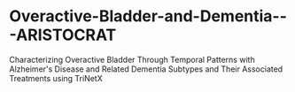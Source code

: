 # Overactive-Bladder-and-Dementia---ARISTOCRAT
Characterizing Overactive Bladder Through Temporal Patterns with Alzheimer's Disease and Related Dementia Subtypes and Their Associated Treatments using TriNetX
